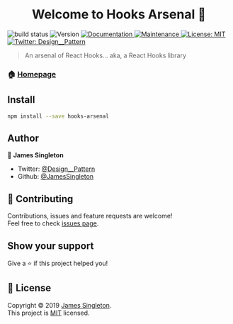 <h1 align="center">Welcome to Hooks Arsenal 👋</h1>
<p>
  <img alt="build status" src="https://circleci.com/gh/JamesSingleton/hooks-arsenal.svg?style=svg" />
  <img alt="Version" src="https://img.shields.io/badge/version-0.0.0-blue.svg?cacheSeconds=2592000" />
  <a href="https://github.com/JamesSingleton/hooks-arsenal#readme" target="_blank">
    <img alt="Documentation" src="https://img.shields.io/badge/documentation-yes-brightgreen.svg" />
  </a>
  <a href="https://github.com/JamesSingleton/hooks-arsenal/graphs/commit-activity" target="_blank">
    <img alt="Maintenance" src="https://img.shields.io/badge/Maintained%3F-yes-green.svg" />
  </a>
  <a href="https://github.com/JamesSingleton/hooks-arsenal/blob/master/LICENSE" target="_blank">
    <img alt="License: MIT" src="https://img.shields.io/github/license/JamesSingleton/hooks-arsenal" />
  </a>
  <a href="https://twitter.com/Design__Pattern" target="_blank">
    <img alt="Twitter: Design__Pattern" src="https://img.shields.io/twitter/follow/Design__Pattern.svg?style=social" />
  </a>
</p>

> An arsenal of React Hooks... aka, a React Hooks library

### 🏠 [Homepage](https://github.com/JamesSingleton/hooks-arsenal#readme)

## Install

```sh
npm install --save hooks-arsenal
```

## Author

👤 **James Singleton**

* Twitter: [@Design__Pattern](https://twitter.com/Design__Pattern)
* Github: [@JamesSingleton](https://github.com/JamesSingleton)

## 🤝 Contributing

Contributions, issues and feature requests are welcome!<br />Feel free to check [issues page](https://github.com/JamesSingleton/hooks-arsenal/issues).

## Show your support

Give a ⭐️ if this project helped you!

## 📝 License

Copyright © 2019 [James Singleton](https://github.com/JamesSingleton).<br />
This project is [MIT](https://github.com/JamesSingleton/hooks-arsenal/blob/master/LICENSE) licensed.

